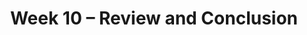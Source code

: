 ---
    title: Week 10 – Review and Conclusion
    weekNumber: 10
    days:
      - date: 2023-6-5
        events:
          "**EXAM**{: .label .label-exam } Midterm 2 (during lecture)":
      - date: 2023-6-7
        events:
          "**LEC 26**{: .label .label-lecture } (coming soon)":
          "**GW 10**{: .label .label-disc } (coming soon)":
      - date: 2023-6-9
        events:
          "**LEC 27**{: .label .label-lecture } (coming soon)":
      - date: 2023-6-10
        events:
          "**EXAM**{: .label .label-exam } Final Exam (Part 1 at 9am, Part 2 at 10am)":
          "**SURV**{: .label .label-survey } End of Quarter Survey + CAPEs":

---